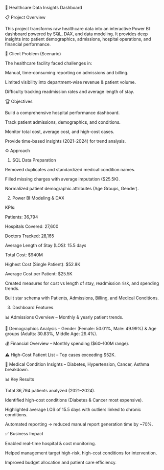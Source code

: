 
🏥 Healthcare Data Insights Dashboard 

📋 Project Overview

This project transforms raw healthcare data into an interactive Power BI dashboard powered by SQL, DAX, and data modeling.
It provides deep insights into patient demographics, admissions, hospital operations, and financial performance.

🎯 Client Problem (Scenario)

The healthcare facility faced challenges in:

Manual, time-consuming reporting on admissions and billing.

Limited visibility into department-wise revenue & patient volume.

Difficulty tracking readmission rates and average length of stay.

🏆 Objectives

Build a comprehensive hospital performance dashboard.

Track patient admissions, demographics, and conditions.

Monitor total cost, average cost, and high-cost cases.

Provide time-based insights (2021–2024) for trend analysis.

⚙️ Approach

1. SQL Data Preparation

Removed duplicates and standardized medical condition names.

Filled missing charges with average imputation ($25.5K).

Normalized patient demographic attributes (Age Groups, Gender).

2. Power BI Modeling & DAX

KPIs:

Patients: 36,794

Hospitals Covered: 27,600

Doctors Tracked: 28,165

Average Length of Stay (LOS): 15.5 days

Total Cost: $940M

Highest Cost (Single Patient): $52.8K

Average Cost per Patient: $25.5K

Created measures for cost vs length of stay, readmission risk, and spending trends.

Built star schema with Patients, Admissions, Billing, and Medical Conditions.

3. Dashboard Features

📊 Admissions Overview – Monthly & yearly patient trends.

👥 Demographics Analysis – Gender (Female: 50.01%, Male: 49.99%) & Age groups (Adults: 30.83%, Middle Age: 29.4%).

💰 Financial Overview – Monthly spending ($60–100M range).

⚠️ High-Cost Patient List – Top cases exceeding $52K.

🏥 Medical Condition Insights – Diabetes, Hypertension, Cancer, Asthma breakdown.

📊 Key Results

Total 36,794 patients analyzed (2021–2024).

Identified high-cost conditions (Diabetes & Cancer most expensive).

Highlighted average LOS of 15.5 days with outliers linked to chronic conditions.

Automated reporting → reduced manual report generation time by ~70%.

✅ Business Impact

Enabled real-time hospital & cost monitoring.

Helped management target high-risk, high-cost conditions for intervention.

Improved budget allocation and patient care efficiency.
